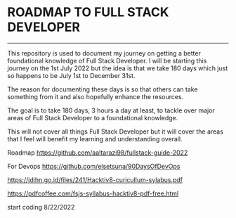 # ROADMAP TO FULL STACK DEVELOPER
---
This repository is used to document my journey on getting a better foundational knowledge of Full Stack Developer. I will be starting this journey on the 1st July 2022 but the idea is that we take 180 days which just so happens to be July 1st to December 31st.

The reason for documenting these days is so that others can take something from it and also hopefully enhance the resources.

The goal is to take 180 days, 3 hours a day at least, to tackle over major areas of Full Stack Developer to a foundational knowledge.

This will not cover all things Full Stack Developer but it will cover the areas that I feel will benefit my learning and understanding overall.

Roadmap https://github.com/aaltarazi98/fullstack-guide-2022

For Devops https://github.com/elsetsuna/90DaysOfDevOps

https://jdihn.go.id/files/241/Hacktiv8-curicullum-sylabus.pdf

https://pdfcoffee.com/fsjs-syllabus-hacktiv8-pdf-free.html

start coding 8/22/2022

